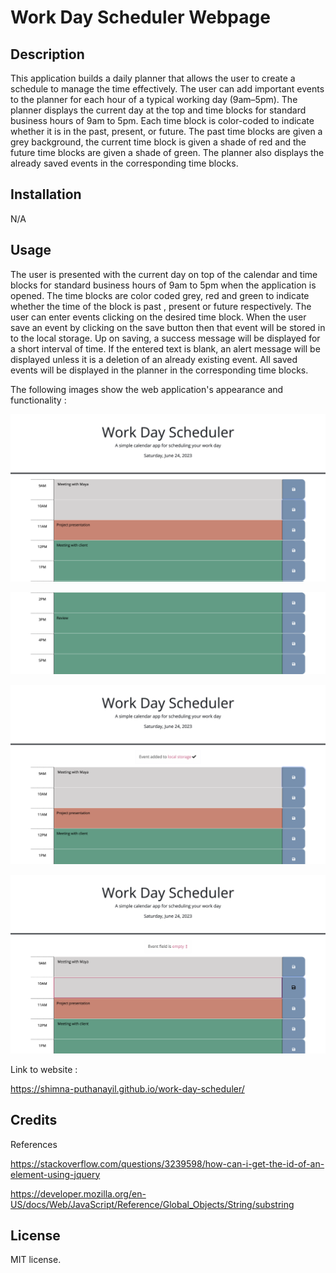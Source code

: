 # Work Day Scheduler Webpage

## Description

This application builds a daily planner that allows the user to create a schedule to manage the time effectively. The user can add important events to the planner for each hour of a typical working day (9am–5pm). The planner displays the current day at the top and time blocks for standard business hours of 9am to 5pm. Each time block is color-coded to indicate whether it is in the past, present, or future. The past time blocks are given a grey background, the current time block is given a shade of red and the future time blocks are given a shade of green. The planner also displays the already saved events in the corresponding time blocks.

## Installation

N/A

## Usage

The user is presented with the current day on top of the calendar and time blocks for standard business hours of 9am to 5pm when the application is opened. The time blocks are color coded grey, red and green to indicate whether the time of the block is past , present or future respectively. The user can enter events clicking on the desired time block. When the user save an event by clicking on the save button then that event will be stored in to the local storage. Up on saving, a success message will be displayed for a short interval of time. If the entered text is blank, an alert message will be displayed unless it is a deletion of an already existing event. All saved events will be displayed in the planner in the corresponding time blocks.

The following images show the web application's appearance and functionality :

![work-day-scheduler 1](assets/images/work-day-scheduler1.png)

![work-day-scheduler 2](assets/images/work-day-scheduler2.png)

![work-day-scheduler 3](assets/images/work-day-scheduler3.png)

![work-day-scheduler 4](assets/images/work-day-scheduler4.png)

Link to website :

https://shimna-puthanayil.github.io/work-day-scheduler/

## Credits

References

https://stackoverflow.com/questions/3239598/how-can-i-get-the-id-of-an-element-using-jquery

https://developer.mozilla.org/en-US/docs/Web/JavaScript/Reference/Global_Objects/String/substring

## License

MIT license.
